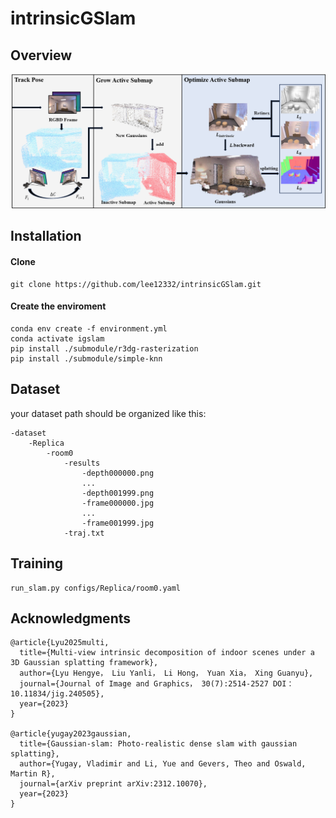 # intrinsicGSlam

## Overview

![Architecture Diagram](assets/overview.png)    

## Installation

#### Clone
```
git clone https://github.com/lee12332/intrinsicGSlam.git
```
#### Create the enviroment
```
conda env create -f environment.yml
conda activate igslam
pip install ./submodule/r3dg-rasterization
pip install ./submodule/simple-knn
```

## Dataset
your dataset path should be organized like this:
```
-dataset
    -Replica
        -room0
            -results
                -depth000000.png
                ...
                -depth001999.png
                -frame000000.jpg
                ...
                -frame001999.jpg
            -traj.txt
```

## Training
```
run_slam.py configs/Replica/room0.yaml
```

## Acknowledgments
```
@article{Lyu2025multi,
  title={Multi-view intrinsic decomposition of indoor scenes under a 3D Gaussian splatting framework},
  author={Lyu Hengye， Liu Yanli， Li Hong， Yuan Xia， Xing Guanyu},
  journal={Journal of Image and Graphics， 30(7):2514-2527 DOI： 10.11834/jig.240505},
  year={2023}
}

@article{yugay2023gaussian,
  title={Gaussian-slam: Photo-realistic dense slam with gaussian splatting},
  author={Yugay, Vladimir and Li, Yue and Gevers, Theo and Oswald, Martin R},
  journal={arXiv preprint arXiv:2312.10070},
  year={2023}
}
```

